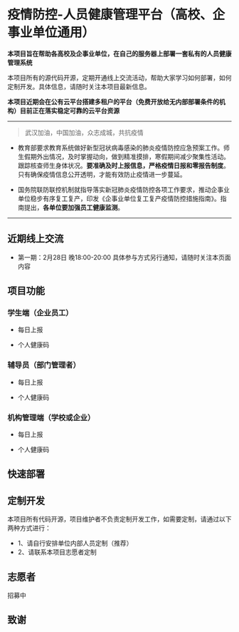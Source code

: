 # 疫情防控-人员健康管理平台（高校、企事业单位通用）

**本项目旨在帮助各高校及企事业单位，在自己的服务器上部署一套私有的人员健康管理系统**

本项目所有的源代码开源，定期开通线上交流活动，帮助大家学习如何部署，如何定制开发。具体信息，请随时关注本项目最新信息。

**本项目近期会在公有云平台搭建多租户的平台（免费开放给无内部部署条件的机构）目前正在落实稳定可靠的云平台资源**
___

> 武汉加油，中国加油，众志成城，共抗疫情

+ 教育部要求教育系统做好新型冠状病毒感染的肺炎疫情防控应急预案工作。师生假期外出情况，及时掌握动向，做到精准摸排，寒假期间减少聚集性活动。跟踪核查师生身体状况。**要准确及时上报信息，严格疫情日报和零报告制度**。只有确保疫情信息公开透明，才能有效防止疫情进一步蔓延。

+ 国务院联防联控机制就指导落实新冠肺炎疫情防控各项工作要求，推动企事业单位稳步有序复工复产，印发《企事业单位复工复产疫情防控措施指南》。指南提出，**各单位要加强员工健康监测**。
___

## 近期线上交流

+ 第一期：2月28日 晚18:00-20:00   具体参与方式另行通知，请随时关注本页面内容

## 项目功能

### **学生端（企业员工）**

* 每日上报

* 个人健康码

### **辅导员（部门管理者）**

* 每日上报

* 个人健康码
### **机构管理端（学校或企业）**

* 每日上报

* 个人健康码

## 快速部署

## 定制开发
本项目所有代码开源，项目维护者不负责定制开发工作，如需要定制，请通过以下两种方式进行：
+ 1、请自行安排单位内部人员定制（推荐）
+ 2、请联系本项目志愿者定制

## 志愿者
招募中
## 致谢
